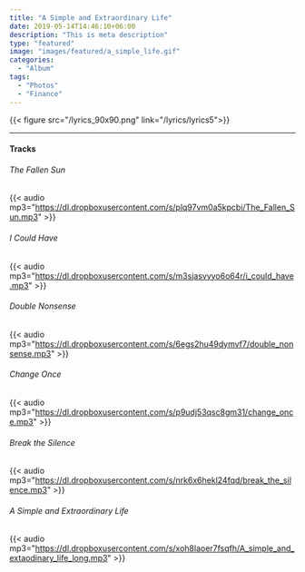 ```yaml
---
title: "A Simple and Extraordinary Life"
date: 2019-05-14T14:46:10+06:00
description: "This is meta description"
type: "featured"
image: "images/featured/a_simple_life.gif"
categories: 
  - "Album"
tags:
  - "Photos"
  - "Finance"
---
```

{{< figure src="/lyrics_90x90.png" link="/lyrics/lyrics5">}}

---
#### Tracks

###### The Fallen Sun
{{< audio mp3="https://dl.dropboxusercontent.com/s/plq97vm0a5kpcbi/The_Fallen_Sun.mp3" >}}
###### I Could Have
{{< audio mp3="https://dl.dropboxusercontent.com/s/m3sjasvyyo6o64r/i_could_have.mp3" >}}
###### Double Nonsense
{{< audio mp3="https://dl.dropboxusercontent.com/s/6egs2hu49dymvf7/double_nonsense.mp3" >}}
###### Change Once
{{< audio mp3="https://dl.dropboxusercontent.com/s/p9udj53qsc8gm31/change_once.mp3" >}}
###### Break the Silence
{{< audio mp3="https://dl.dropboxusercontent.com/s/nrk6x6hekl24fqd/break_the_silence.mp3" >}}
###### A Simple and Extraordinary Life
{{< audio mp3="https://dl.dropboxusercontent.com/s/xoh8laoer7fsqfh/A_simple_and_extaodinary_life_long.mp3" >}}

